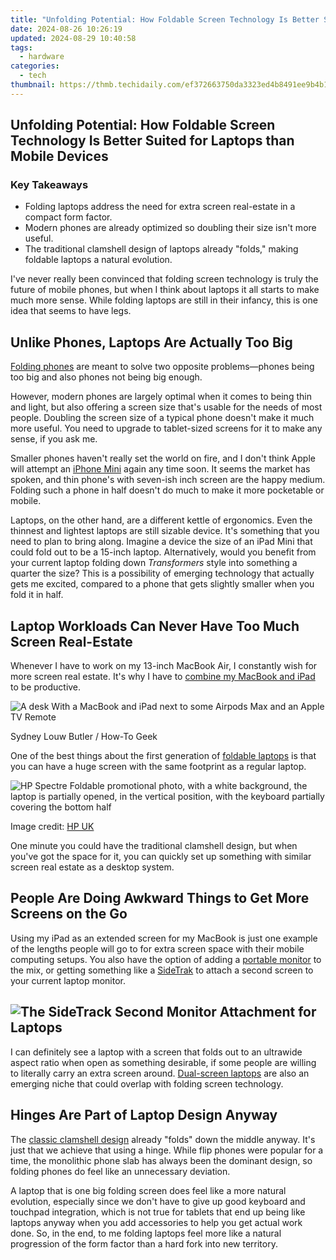 ```yaml
---
title: "Unfolding Potential: How Foldable Screen Technology Is Better Suited for Laptops than Mobile Devices"
date: 2024-08-26 10:26:19
updated: 2024-08-29 10:40:58
tags:
  - hardware
categories:
  - tech
thumbnail: https://thmb.techidaily.com/ef372663750da3323ed4b8491ee9b4b175fd85bfcc73dd50c99f11aa454f80c7.jpg
---
```


## Unfolding Potential: How Foldable Screen Technology Is Better Suited for Laptops than Mobile Devices

### Key Takeaways

* Folding laptops address the need for extra screen real-estate in a compact form factor.
* Modern phones are already optimized so doubling their size isn't more useful.
* The traditional clamshell design of laptops already "folds," making foldable laptops a natural evolution.

 I've never really been convinced that folding screen technology is truly the future of mobile phones, but when I think about laptops it all starts to make much more sense. While folding laptops are still in their infancy, this is one idea that seems to have legs.

##  Unlike Phones, Laptops Are Actually Too Big

[Folding phones](https://remote-screen-capture.techidaily.com/new-top-screen-recording-tools-in-top-8-free-for-your-android-device-for-2024/) are meant to solve two opposite problems—phones being too big and also phones not being big enough.

 However, modern phones are largely optimal when it comes to being thin and light, but also offering a screen size that's usable for the needs of most people. Doubling the screen size of a typical phone doesn't make it much more useful. You need to upgrade to tablet-sized screens for it to make any sense, if you ask me.

 Smaller phones haven't really set the world on fire, and I don't think Apple will attempt an [iPhone Mini](https://android-location-track.techidaily.com/how-do-i-stop-someone-from-tracking-my-vivo-x100-drfone-by-drfone-virtual-android/) again any time soon. It seems the market has spoken, and thin phone's with seven-ish inch screen are the happy medium. Folding such a phone in half doesn't do much to make it more pocketable or mobile.

 Laptops, on the other hand, are a different kettle of ergonomics. Even the thinnest and lightest laptops are still sizable device. It's something that you need to plan to bring along. Imagine a device the size of an iPad Mini that could fold out to be a 15-inch laptop. Alternatively, would you benefit from your current laptop folding down _Transformers_ style into something a quarter the size? This is a possibility of emerging technology that actually gets me excited, compared to a phone that gets slightly smaller when you fold it in half.

##  Laptop Workloads Can Never Have Too Much Screen Real-Estate

 Whenever I have to work on my 13-inch MacBook Air, I constantly wish for more screen real estate. It's why I have to [combine my MacBook and iPad](https://ios-unlock.techidaily.com/in-2024-how-can-i-unlock-my-iphone-15-after-forgetting-my-pin-code-by-drfone-ios/) to be productive.

![A desk With a MacBook and iPad next to some Airpods Max and an Apple TV Remote](https://static1.howtogeekimages.com/wordpress/wp-content/uploads/2024/06/a-desk-with-a-macbook-and-ipad-next-to-some-airpods-max-and-an-apple-tv-remote.png) 

Sydney Louw Butler / How-To Geek

 One of the best things about the first generation of [foldable laptops](https://audio-shaping.techidaily.com/comprehensive-methods-for-adding-sound-to-modernized-avi-videos/) is that you can have a huge screen with the same footprint as a regular laptop.

![HP Spectre Foldable promotional photo, with a white background, the laptop is partially opened, in the vertical position, with the keyboard partially covering the bottom half](https://static1.howtogeekimages.com/wordpress/wp-content/uploads/2023/10/hp-spectre-foldable-promotional-photo-with-a-white-background-the-laptop-is-partially-opened-in-the-vertical-position-with-the-keyboard-partially-covering-the-bottom-half.jpeg) 

Image credit: [HP UK](https://www.hp.com/gb-en/shop/product.aspx?id=8r2r4ea&opt=abu&sel=ntb)

 One minute you could have the traditional clamshell design, but when you've got the space for it, you can quickly set up something with similar screen real estate as a desktop system.

##  People Are Doing Awkward Things to Get More Screens on the Go

 Using my iPad as an extended screen for my MacBook is just one example of the lengths people will go to for extra screen space with their mobile computing setups. You also have the option of adding a [portable monitor](https://techtrends.techidaily.com/master-the-connection-effortlessly-pairing-bluetooth-speakers-and-computers/) to the mix, or getting something like a [SideTrak](https://www.amazon.com/SideTrak-Slide-Portable-Monitor-Laptop/dp/B07RJYQN9K?tag=hotoge-20&ascsubtag=UUhtgUeUpU2004543&asc%5Frefurl=https%3A%2F%2Fwww.howtogeek.com%2Ffoldable-screens-make-way-more-sense-for-laptops-than-phones%2F&asc%5Fcampaign=Evergreen) to attach a second screen to your current laptop monitor.

## ![The SideTrack Second Monitor Attachment for Laptops](https://static0.howtogeekimages.com/wordpress/wp-content/uploads/2023/01/SideTrak.jpg) 

 I can definitely see a laptop with a screen that folds out to an ultrawide aspect ratio when open as something desirable, if some people are willing to literally carry an extra screen around. [Dual-screen laptops](https://youtube-stream.techidaily.com/instant-expertise-changing-photos-to-captivating-youtube-thumbnails-for-2024/) are also an emerging niche that could overlap with folding screen technology.

##  Hinges Are Part of Laptop Design Anyway

 The [classic clamshell design](https://tech-recovery.techidaily.com/the-hidden-advantages-of-driving-an-electric-vehicle-free-parking-and-carpool-lane-access/) already "folds" down the middle anyway. It's just that we achieve that using a hinge. While flip phones were popular for a time, the monolithic phone slab has always been the dominant design, so folding phones do feel like an unnecessary deviation.

 A laptop that is one big folding screen does feel like a more natural evolution, especially since we don't have to give up good keyboard and touchpad integration, which is not true for tablets that end up being like laptops anyway when you add accessories to help you get actual work done. So, in the end, to me folding laptops feel more like a natural progression of the form factor than a hard fork into new territory.

<ins class="adsbygoogle"
     style="display:block"
     data-ad-format="autorelaxed"
     data-ad-client="ca-pub-7571918770474297"
     data-ad-slot="1223367746"></ins>



<ins class="adsbygoogle"
     style="display:block"
     data-ad-client="ca-pub-7571918770474297"
     data-ad-slot="8358498916"
     data-ad-format="auto"
     data-full-width-responsive="true"></ins>
